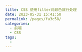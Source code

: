 ```yaml
---
title: CSS 使用filter对颜色就行处理
date: 2023-05-31 15:41:50
permalink: /pages/fa3c58/
categories:
  - 前端
  - CSS
tags:
  - 
---
```


